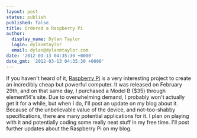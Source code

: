 ```yaml
---
layout: post
status: publish
published: false
title: Ordered a Raspberry Pi
author:
  display_name: Dylan Taylor
  login: dylanmtaylor
  email: dylan@dylanmtaylor.com
date: '2012-03-13 04:35:30 +0000'
date_gmt: '2012-03-13 04:35:30 +0000'
---
```

<p>If you haven't heard of it, <a class="zem_slink" title="Raspberry Pi" href="http://www.raspberrypi.org" rel="homepage" target="_blank">Raspberry Pi</a> is a very interesting project to create an incredibly cheap but powerful computer. It was released on February 29th, and on that same day, I purchased a Model B ($35) through element14's site. Due to overwhelming demand, I probably won't actually get it for a while, but when I do, I'll post an update on my blog about it. Because of the unbelievable value of the device, and not-too-shabby specifications, there are many potential applications for it. I plan on playing with it and potentially coding some really neat stuff in my free time. I'll post further updates about the Raspberry Pi on my blog.</p>
<div class="zemanta-pixie" style="margin-top: 10px; height: 15px;"><img class="zemanta-pixie-img" style="border: none; float: right;" src="http://img.zemanta.com/pixy.gif?x-id=7aff9845-a326-449e-b287-6f499ae31972" alt="" /></div>
